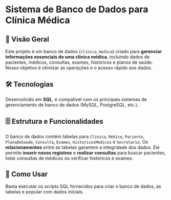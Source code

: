 # **Sistema de Banco de Dados para Clínica Médica**

## 📄 **Visão Geral**
Este projeto é um banco de dados (`clinica_medica`) criado para **gerenciar informações essenciais de uma clínica médica**, incluindo dados de pacientes, médicos, consultas, exames, históricos e planos de saúde. Nosso objetivo é otimizar as operações e o acesso rápido aos dados.

## 🛠️ **Tecnologias**
Desenvolvido em **SQL**, é compatível com os principais sistemas de gerenciamento de banco de dados (MySQL, PostgreSQL, etc.).

## 🗄️ **Estrutura e Funcionalidades**
O banco de dados contém tabelas para `Clínica`, `Médico`, `Paciente`, `PlanoDeSaude`, `Consulta`, `Exames`, `HistoricosMedicos` e `Secretaria`. Os **relacionamentos** entre as tabelas garantem a integridade dos dados.
Ele permite **inserir novos registros** e **realizar consultas** para buscar pacientes, listar consultas de médicos ou verificar históricos e exames.

## 🚀 **Como Usar**
Basta executar os scripts SQL fornecidos para criar o banco de dados, as tabelas e popular com dados iniciais.